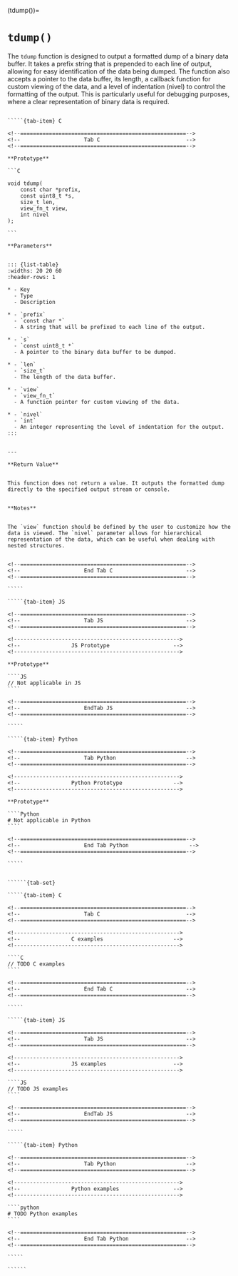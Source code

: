 <!-- ============================================================== -->
(tdump())=
# `tdump()`
<!-- ============================================================== -->


The `tdump` function is designed to output a formatted dump of a binary data buffer. It takes a prefix string that is prepended to each line of output, allowing for easy identification of the data being dumped. The function also accepts a pointer to the data buffer, its length, a callback function for custom viewing of the data, and a level of indentation (nivel) to control the formatting of the output. This is particularly useful for debugging purposes, where a clear representation of binary data is required.


<!------------------------------------------------------------>
<!--                    Prototypes                          -->
<!------------------------------------------------------------>

``````{tab-set}

`````{tab-item} C

<!--====================================================-->
<!--                    Tab C                           -->
<!--====================================================-->

**Prototype**

```C

void tdump(
    const char *prefix,
    const uint8_t *s,
    size_t len,
    view_fn_t view,
    int nivel
);

```

**Parameters**


::: {list-table}
:widths: 20 20 60
:header-rows: 1

* - Key
  - Type
  - Description

* - `prefix`
  - `const char *`
  - A string that will be prefixed to each line of the output.

* - `s`
  - `const uint8_t *`
  - A pointer to the binary data buffer to be dumped.

* - `len`
  - `size_t`
  - The length of the data buffer.

* - `view`
  - `view_fn_t`
  - A function pointer for custom viewing of the data.

* - `nivel`
  - `int`
  - An integer representing the level of indentation for the output.
:::


---

**Return Value**


This function does not return a value. It outputs the formatted dump directly to the specified output stream or console.


**Notes**


The `view` function should be defined by the user to customize how the data is viewed. The `nivel` parameter allows for hierarchical representation of the data, which can be useful when dealing with nested structures.


<!--====================================================-->
<!--                    End Tab C                       -->
<!--====================================================-->

`````

`````{tab-item} JS

<!--====================================================-->
<!--                    Tab JS                          -->
<!--====================================================-->

<!---------------------------------------------------->
<!--                JS Prototype                    -->
<!---------------------------------------------------->

**Prototype**

````JS
// Not applicable in JS
````

<!--====================================================-->
<!--                    EndTab JS                       -->
<!--====================================================-->

`````

`````{tab-item} Python

<!--====================================================-->
<!--                    Tab Python                      -->
<!--====================================================-->

<!---------------------------------------------------->
<!--                Python Prototype                -->
<!---------------------------------------------------->

**Prototype**

````Python
# Not applicable in Python
````

<!--====================================================-->
<!--                    End Tab Python                   -->
<!--====================================================-->

`````

``````

<!------------------------------------------------------------>
<!--                    Examples                            -->
<!------------------------------------------------------------>

```````{dropdown} Examples

``````{tab-set}

`````{tab-item} C

<!--====================================================-->
<!--                    Tab C                           -->
<!--====================================================-->

<!---------------------------------------------------->
<!--                C examples                      -->
<!---------------------------------------------------->

````C
// TODO C examples
````

<!--====================================================-->
<!--                    End Tab C                       -->
<!--====================================================-->

`````

`````{tab-item} JS

<!--====================================================-->
<!--                    Tab JS                          -->
<!--====================================================-->

<!---------------------------------------------------->
<!--                JS examples                     -->
<!---------------------------------------------------->

````JS
// TODO JS examples
````

<!--====================================================-->
<!--                    EndTab JS                       -->
<!--====================================================-->

`````

`````{tab-item} Python

<!--====================================================-->
<!--                    Tab Python                      -->
<!--====================================================-->

<!---------------------------------------------------->
<!--                Python examples                 -->
<!---------------------------------------------------->

````python
# TODO Python examples
````

<!--====================================================-->
<!--                    End Tab Python                  -->
<!--====================================================-->

`````

``````

```````

